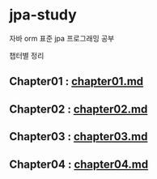 # jpa-study

자바 orm 표준 jpa 프로그래밍 공부

챕터별 정리

## Chapter01 : [chapter01.md](jpa-study/chapter01.md)

## Chapter02 : [chapter02.md](chapter02/chapter02.md)

## Chapter03 : [chapter03.md](chapter03/chapter03.md)

## Chapter04 : [chapter04.md](chapter04/jpa-study.md)

